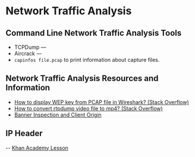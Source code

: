 # Network Traffic Analysis

## Command Line Network Traffic Analysis Tools
- TCPDump —
- Aircrack — 
- `capinfos file.pcap` to print information about capture files. 

## Network Traffic Analysis Resources and Information
- [How to display WEP key from PCAP file in Wireshark? (Stack Overflow)](https://stackoverflow.com/questions/55667434/how-to-display-wep-key-from-pcap-file-in-wireshark)
- [How to convert rtpdump video file to mp4? (Stack Overflow)](https://stackoverflow.com/questions/42564983/how-to-convert-rtpdump-video-file-to-mp4)
- [Banner Inspection and Client Origin](https://blog.packet-foo.com/2017/01/network-forensics-playbook-banner-inspection-and-client-origin/)


## IP Header
-- [Khan Academy Lesson](https://www.khanacademy.org/computing/computers-and-internet/xcae6f4a7ff015e7d:the-internet/xcae6f4a7ff015e7d:routing-with-redundancy/a/ip-packets)



